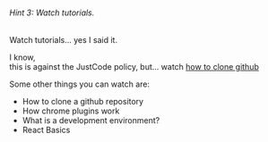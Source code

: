 ###### Hint 3:  Watch tutorials.

Watch tutorials... yes I said it.

I know,  
this is against the JustCode policy, but... watch <a href="https://www.youtube.com/results?search_query=github+clone+project" target="_blank" style="text-decoration: underline;">how to clone github</a>

Some other things you can watch are:

- How to clone a github repository
- How chrome plugins work
- What is a development environment?
- React Basics


